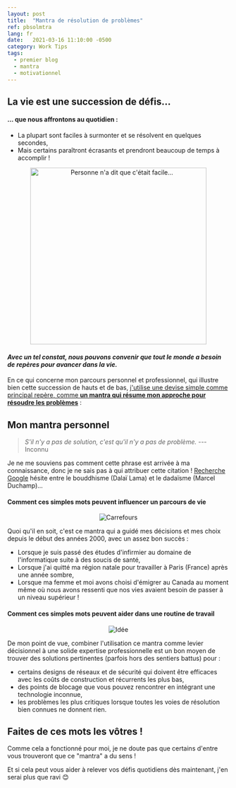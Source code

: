 ```yaml
---
layout: post
title:  "Mantra de résolution de problèmes"
ref: pbsolmtra
lang: fr
date:   2021-03-16 11:10:00 -0500
category: Work Tips
tags:
  - premier blog
  - mantra
  - motivationnel  
---
```

## La vie est une succession de défis... ##
#### ... que nous affrontons au quotidien : ####

 - La plupart sont faciles à surmonter et se résolvent en quelques secondes,
 - Mais certains paraîtront écrasants et prendront beaucoup de temps à accomplir !

<center><img src="https://www.reau.ca/content/images/20210316091209-motivational_1.jpg" width=400px alt="Personne n'a dit que c'était facile..."></center>

#### *Avec un tel constat, nous pouvons convenir que tout le monde a besoin de repères pour avancer dans la vie.* ####
En ce qui concerne mon parcours personnel et professionnel, qui illustre bien cette succession de hauts et de bas, <u>j'utilise une devise simple comme principal repère, comme **un mantra qui résume mon approche pour résoudre les problèmes**</u> :

##  Mon mantra personnel  ##
> *S'il n'y a pas de solution, c'est qu'il n'y a pas de problème.* --- Inconnu

Je ne me souviens pas comment cette phrase est arrivée à ma connaissance, donc je ne sais pas à qui attribuer cette citation ! [Recherche Google](https://www.google.com/search?q=If%20there%20is%20no%20solution,%20there%20is%20no%20problem) hésite entre le bouddhisme (Dalaï Lama) et le dadaïsme (Marcel Duchamp)...

#### Comment ces simples mots peuvent influencer un parcours de vie ####
<center><img src="https://www.reau.ca/content/images/20210316101008-crossroads.jpg" alt="Carrefours"></center>

Quoi qu'il en soit, c'est ce mantra qui a guidé mes décisions et mes choix depuis le début des années 2000, avec un assez bon succès :

 - Lorsque je suis passé des études d'infirmier au domaine de l'informatique suite à des soucis de santé,
 - Lorsque j'ai quitté ma région natale pour travailler à Paris (France) après une année sombre,
 - Lorsque ma femme et moi avons choisi d'émigrer au Canada au moment même où nous avons ressenti que nos vies avaient besoin de passer à un niveau supérieur !

#### Comment ces simples mots peuvent aider dans une routine de travail ####
<center><img src="https://www.reau.ca/content/images/20210316100558-motivational_2.jpg" alt="Idée"></center>

De mon point de vue, combiner l'utilisation ce mantra comme levier décisionnel à une solide expertise professionnelle est un bon moyen de trouver des solutions pertinentes (parfois hors des sentiers battus) pour :

 - certains designs de réseaux et de sécurité qui doivent être efficaces avec les coûts de construction et récurrents les plus bas,
 - des points de blocage que vous pouvez rencontrer en intégrant une technologie inconnue,
 - les problèmes les plus critiques lorsque toutes les voies de résolution bien connues ne donnent rien.

## Faites de ces mots les vôtres ! ##
Comme cela a fonctionné pour moi, je ne doute pas que certains d'entre vous trouveront que ce "mantra" a du sens !

Et si cela peut vous aider à relever vos défis quotidiens dès maintenant, j'en serai plus que ravi 😊
